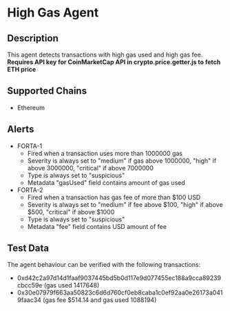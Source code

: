 # High Gas Agent

## Description

This agent detects transactions with high gas used and high gas fee. **Requires API key for CoinMarketCap API in crypto.price.getter.js to fetch ETH price**

## Supported Chains

- Ethereum

## Alerts

- FORTA-1
  - Fired when a transaction uses more than 1000000 gas
  - Severity is always set to "medium" if gas above 1000000, "high" if above 3000000, "critical" if above 7000000
  - Type is always set to "suspicious"
  - Metadata "gasUsed" field contains amount of gas used
- FORTA-2
  - Fired when a transaction has gas fee of more than $100 USD
  - Severity is always set to "medium" if fee above $100, "high" if above $500, "critical" if above $1000
  - Type is always set to "suspicious"
  - Metadata "fee" field contains USD amount of fee

## Test Data

The agent behaviour can be verified with the following transactions:

- 0xd42c2a97d14d1faaf9037445bd5b0d117e9d077455ec188a9cca89239cbcc59e (gas used 1417648)
- 0x30e07979f663aa50823c6d6d760cf0eb8caba1c0ef92aa0e26173a0419faac34 (gas fee $514.14 and gas used 1088194)
